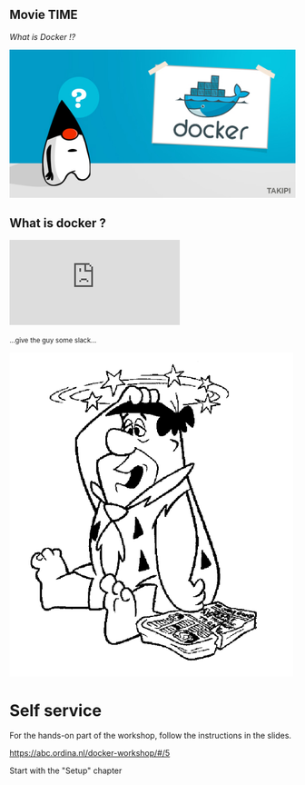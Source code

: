 ## Movie TIME
*What is Docker !?*

![logo](images/whatisdocker.jpg)


## What is docker ?

<iframe class="stretch" src="https://www.youtube.com/embed/aLipr7tTuA4" frameborder="0" allowfullscreen></iframe>

<small>...give the guy some slack... </small>


![logo](images/fred.gif)


# Self service
For the hands-on part of the workshop, follow the instructions in the slides.

https://abc.ordina.nl/docker-workshop/#/5

Start with the "Setup" chapter